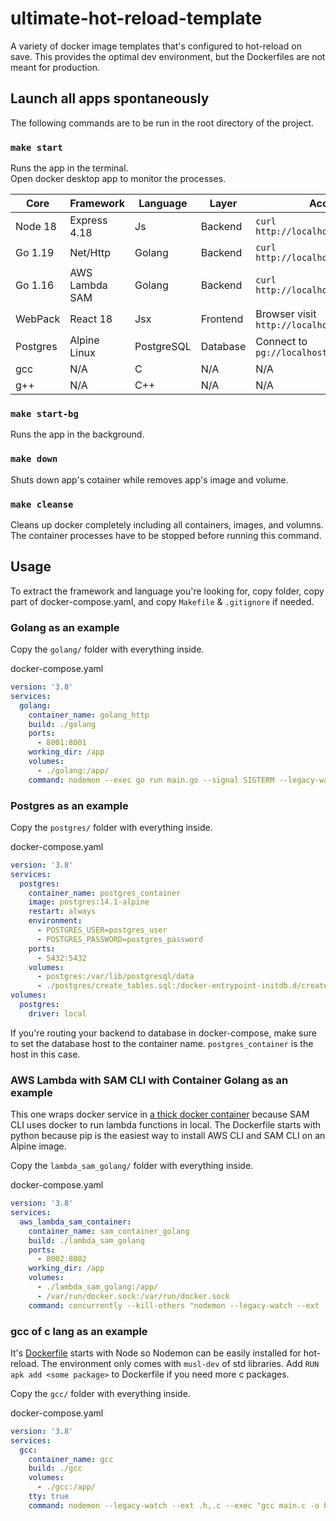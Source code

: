 # ultimate-hot-reload-template
A variety of docker image templates that's configured to hot-reload on save. This provides the optimal dev environment, but the Dockerfiles are not meant for production.

## Launch all apps spontaneously

The following commands are to be run in the root directory of the project.

### `make start`

Runs the app in the terminal.\
Open docker desktop app to monitor the processes.

| Core     | Framework       | Language   | Layer    | Access                                |
| -------- | --------------- | ---------- | -------- | ------------------------------------- |
| Node 18  | Express 4.18    | Js         | Backend  | `curl http://localhost:8000/health`   |
| Go 1.19  | Net/Http        | Golang     | Backend  | `curl http://localhost:8001/health`   |
| Go 1.16  | AWS Lambda SAM  | Golang     | Backend  | `curl http://localhost:8002/health`   |
| WebPack  | React 18        | Jsx        | Frontend | Browser visit `http://localhost:3000` |
| Postgres | Alpine Linux    | PostgreSQL | Database | Connect to `pg://localhost:5432`      |
| gcc      | N/A             | C          | N/A      | N/A                                   |
| g++      | N/A             | C++        | N/A      | N/A                                   |


### `make start-bg`

Runs the app in the background.

### `make down`

Shuts down app's cotainer while removes app's image and volume.

### `make cleanse`

Cleans up docker completely including all containers, images, and volumns.\
The container processes have to be stopped before running this command.

## Usage

To extract the framework and language you're looking for, copy folder, copy part of docker-compose.yaml, and copy `Makefile` & `.gitignore` if needed.

### Golang as an example

Copy the `golang/` folder with everything inside.

docker-compose.yaml
```yaml
version: '3.8'
services:
  golang:
    container_name: golang_http
    build: ./golang
    ports:
      - 8001:8001
    working_dir: /app
    volumes:
      - ./golang:/app/
    command: nodemon --exec go run main.go --signal SIGTERM --legacy-watch --ext .go,.mod,.sum
```

### Postgres as an example

Copy the `postgres/` folder with everything inside.

docker-compose.yaml
```yaml
version: '3.8'
services:
  postgres:
    container_name: postgres_container
    image: postgres:14.1-alpine
    restart: always
    environment:
      - POSTGRES_USER=postgres_user
      - POSTGRES_PASSWORD=postgres_password
    ports:
      - 5432:5432
    volumes:
      - postgres:/var/lib/postgresql/data
      - ./postgres/create_tables.sql:/docker-entrypoint-initdb.d/create_tables.sql
volumes:
  postgres:
    driver: local
```

If you're routing your backend to database in docker-compose, make sure to set the database host to the container name. `postgres_container` is the host in this case.

### AWS Lambda with SAM CLI with Container Golang as an example

This one wraps docker service in [a thick docker container](./lambda_sam_golang/Dockerfile) because SAM CLI uses docker to run lambda functions in local. The Dockerfile starts with python because pip is the easiest way to install AWS CLI and SAM CLI on an Alpine image.

Copy the `lambda_sam_golang/` folder with everything inside.

docker-compose.yaml
```yaml
version: '3.8'
services:
  aws_lambda_sam_container:
    container_name: sam_container_golang
    build: ./lambda_sam_golang
    ports:
      - 8002:8002
    working_dir: /app
    volumes:
      - ./lambda_sam_golang:/app/
      - /var/run/docker.sock:/var/run/docker.sock
    command: concurrently --kill-others "nodemon --legacy-watch --ext .go,.mod,.sum,.yaml --exec \"sudo sam build\"" "sudo sam local start-api --port 8002 --host 0.0.0.0 --container-host host.docker.internal"
```

### gcc of c lang as an example

It's [Dockerfile](./gcc/Dockerfile) starts with Node so Nodemon can be easily installed for hot-reload. The environment only comes with `musl-dev` of std libraries. Add `RUN apk add <some package>` to Dockerfile if you need more c packages.

Copy the `gcc/` folder with everything inside.

docker-compose.yaml
```yaml
version: '3.8'
services:
  gcc:
    container_name: gcc
    build: ./gcc
    volumes:
      - ./gcc:/app/
    tty: true
    command: nodemon --legacy-watch --ext .h,.c --exec "gcc main.c -o build && ./build"
```
